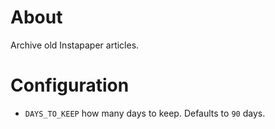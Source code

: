 # About

Archive old Instapaper articles.

# Configuration

- `DAYS_TO_KEEP` how many days to keep. Defaults to `90` days.
